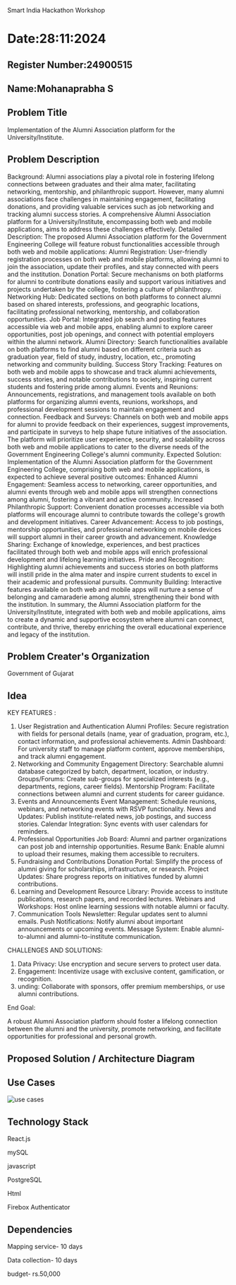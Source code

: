  Smart India Hackathon Workshop
# Date:28:11:2024
## Register Number:24900515
## Name:Mohanaprabha S
## Problem Title
Implementation of the Alumni Association platform for the University/Institute.
## Problem Description
Background: Alumni associations play a pivotal role in fostering lifelong connections between graduates and their alma mater, facilitating networking, mentorship, and philanthropic support. However, many alumni associations face challenges in maintaining engagement, facilitating donations, and providing valuable services such as job networking and tracking alumni success stories. A comprehensive Alumni Association platform for a University/Institute, encompassing both web and mobile applications, aims to address these challenges effectively. Detailed Description: The proposed Alumni Association platform for the Government Engineering College will feature robust functionalities accessible through both web and mobile applications: Alumni Registration: User-friendly registration processes on both web and mobile platforms, allowing alumni to join the association, update their profiles, and stay connected with peers and the institution. Donation Portal: Secure mechanisms on both platforms for alumni to contribute donations easily and support various initiatives and projects undertaken by the college, fostering a culture of philanthropy. Networking Hub: Dedicated sections on both platforms to connect alumni based on shared interests, professions, and geographic locations, facilitating professional networking, mentorship, and collaboration opportunities. Job Portal: Integrated job search and posting features accessible via web and mobile apps, enabling alumni to explore career opportunities, post job openings, and connect with potential employers within the alumni network. Alumni Directory: Search functionalities available on both platforms to find alumni based on different criteria such as graduation year, field of study, industry, location, etc., promoting networking and community building. Success Story Tracking: Features on both web and mobile apps to showcase and track alumni achievements, success stories, and notable contributions to society, inspiring current students and fostering pride among alumni. Events and Reunions: Announcements, registrations, and management tools available on both platforms for organizing alumni events, reunions, workshops, and professional development sessions to maintain engagement and connection. Feedback and Surveys: Channels on both web and mobile apps for alumni to provide feedback on their experiences, suggest improvements, and participate in surveys to help shape future initiatives of the association. The platform will prioritize user experience, security, and scalability across both web and mobile applications to cater to the diverse needs of the Government Engineering College's alumni community. Expected Solution: Implementation of the Alumni Association platform for the Government Engineering College, comprising both web and mobile applications, is expected to achieve several positive outcomes: Enhanced Alumni Engagement: Seamless access to networking, career opportunities, and alumni events through web and mobile apps will strengthen connections among alumni, fostering a vibrant and active community. Increased Philanthropic Support: Convenient donation processes accessible via both platforms will encourage alumni to contribute towards the college's growth and development initiatives. Career Advancement: Access to job postings, mentorship opportunities, and professional networking on mobile devices will support alumni in their career growth and advancement. Knowledge Sharing: Exchange of knowledge, experiences, and best practices facilitated through both web and mobile apps will enrich professional development and lifelong learning initiatives. Pride and Recognition: Highlighting alumni achievements and success stories on both platforms will instill pride in the alma mater and inspire current students to excel in their academic and professional pursuits. Community Building: Interactive features available on both web and mobile apps will nurture a sense of belonging and camaraderie among alumni, strengthening their bond with the institution. In summary, the Alumni Association platform for the University/Institute, integrated with both web and mobile applications, aims to create a dynamic and supportive ecosystem where alumni can connect, contribute, and thrive, thereby enriching the overall educational experience and legacy of the institution.
## Problem Creater's Organization
Government of Gujarat

## Idea
KEY FEATURES :

1. User Registration and Authentication
Alumni Profiles: Secure registration with fields for personal details (name, year of graduation, program, etc.), contact information, and professional achievements.
Admin Dashboard: For university staff to manage platform content, approve memberships, and track alumni engagement.
2. Networking and Community Engagement
Directory: Searchable alumni database categorized by batch, department, location, or industry.
Groups/Forums: Create sub-groups for specialized interests (e.g., departments, regions, career fields).
Mentorship Program: Facilitate connections between alumni and current students for career guidance.
3. Events and Announcements
Event Management: Schedule reunions, webinars, and networking events with RSVP functionality.
News and Updates: Publish institute-related news, job postings, and success stories.
Calendar Integration: Sync events with user calendars for reminders.
4. Professional Opportunities
Job Board: Alumni and partner organizations can post job and internship opportunities.
Resume Bank: Enable alumni to upload their resumes, making them accessible to recruiters.
5. Fundraising and Contributions
Donation Portal: Simplify the process of alumni giving for scholarships, infrastructure, or research.
Project Updates: Share progress reports on initiatives funded by alumni contributions.
6. Learning and Development
Resource Library: Provide access to institute publications, research papers, and recorded lectures.
Webinars and Workshops: Host online learning sessions with notable alumni or faculty.
7. Communication Tools
Newsletter: Regular updates sent to alumni emails.
Push Notifications: Notify alumni about important announcements or upcoming events.
Message System: Enable alumni-to-alumni and alumni-to-institute communication.


CHALLENGES AND SOLUTIONS:

1. Data Privacy: Use encryption and secure servers to protect user data.
2. Engagement: Incentivize usage with exclusive content, gamification, or recognition.
3. unding: Collaborate with sponsors, offer premium memberships, or use alumni contributions.

End Goal:

A robust Alumni Association platform should foster a lifelong connection between the alumni and the university, promote networking, 
and facilitate opportunities for professional and personal growth.

## Proposed Solution / Architecture Diagram




## Use Cases
![use cases](Use_cases.jpeg)


## Technology Stack

React.js

mySQL

javascript

PostgreSQL

Html

Firebox Authenticator

## Dependencies

Mapping service- 10 days

Data collection- 10 days

budget- rs.50,000

